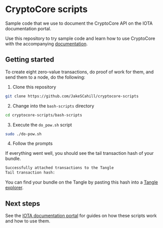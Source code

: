 # CryptoCore scripts

Sample code that we use to document the CryptoCore API on the IOTA documentation portal.

Use this repository to try sample code and learn how to use CryptoCore with the accompanying [documentation](https://docs.iota.org/docs/iot/0.1/cryptocore/introduction/get-started).

## Getting started

To create eight zero-value transactions, do proof of work for them, and send them to a node, do the following:

1. Clone this repository

  ```bash
  git clone https://github.com/JakeSCahill/cryptocore-scripts
  ```

2. Change into the `bash-scripts` directory

  ```bash
  cd cryptocore-scripts/bash-scripts
  ```

3. Execute the `do_pow.sh` script

  ```bash
  sudo ./do-pow.sh
  ```

4. Follow the prompts

If everything went well, you should see the tail transaction hash of your bundle.

```bash
Successfully attached transactions to the Tangle
Tail transaction hash:
```

You can find your bundle on the Tangle by pasting this hash into a [Tangle explorer](https://utils.iota.org/).

## Next steps

See the [IOTA documentation portal](https://docs.iota.org/docs/iot/0.1/cryptocore/introduction/get-started) for guides on how these scripts work and how to use them.
